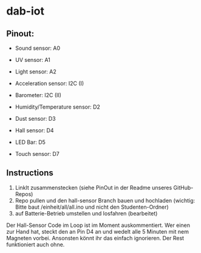 # dab-iot

## Pinout:
* Sound sensor: A0
* UV sensor: A1
* Light sensor: A2

* Acceleration sensor: I2C (I)
* Barometer: I2C (II)

* Humidity/Temperature sensor: D2
* Dust sensor: D3
* Hall sensor: D4
* LED Bar: D5
* Touch sensor: D7

## Instructions

1. LinkIt zusammenstecken (siehe PinOut in der Readme unseres GitHub-Repos)
2. Repo pullen und den hall-sensor Branch bauen und hochladen (wichtig: Bitte baut /einheit/all/all.ino  und nicht den Studenten-Ordner)
3. auf Batterie-Betrieb umstellen und losfahren (bearbeitet)

Der Hall-Sensor Code im Loop ist im Moment auskommentiert. Wer einen zur Hand hat, steckt den an Pin D4 an und wedelt alle 5 Minuten mit nem Magneten vorbei. Ansonsten könnt ihr das einfach ignorieren. Der Rest funktioniert auch ohne.